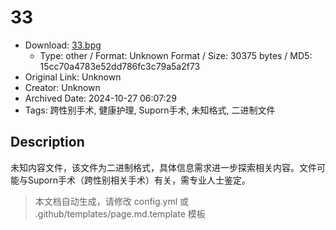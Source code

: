 # 33

- Download: [33.bpg](33.bpg)
    - Type: other / Format: Unknown Format / Size: 30375 bytes / MD5: 15cc70a4783e52dd786fc3c79a5a2f73
- Original Link: Unknown
- Creator: Unknown
- Archived Date: 2024-10-27 06:07:29
- Tags: 跨性别手术, 健康护理, Suporn手术, 未知格式, 二进制文件

## Description

未知内容文件，该文件为二进制格式，具体信息需求进一步探索相关内容。文件可能与Suporn手术（跨性别相关手术）有关，需专业人士鉴定。

> 本文档自动生成，请修改 config.yml 或 .github/templates/page.md.template 模板
